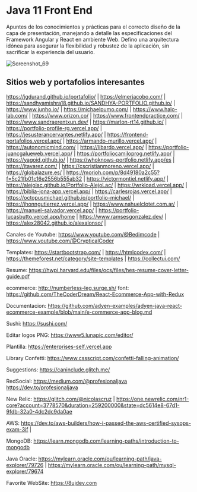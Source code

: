 # Java 11 Front End
Apuntes de los conocimientos y prácticas para el correcto diseño de la capa de presentación, manejando a detalle las especificaciones del Framework Angular y React en ambiente Web. Defino una arquitectura idónea para asegurar la flexibilidad y robustez de la aplicación, sin sacrificar la experiencia del usuario.

![Screenshot_69](https://user-images.githubusercontent.com/24864482/175085316-ef5f6f80-fbd2-4c36-881a-cd10dbf7958a.png)

## Sitios web y portafolios interesantes

https://jgdurand.github.io/portafolio/ | https://elmerjacobo.com/ | https://sandhyamishra18.github.io/SANDHYA-PORTFOLIO.github.io/ | https://www.junho.io/ |  https://michaelpumo.com/ | https://www.halo-lab.com/ | https://www.orizon.co/ | https://www.frontendpractice.com/ | https://www.sandraerentxun.dev/ | https://marlon-rt14.github.io/ | https://portfolio-profile-rg.vercel.app/ | https://jesusterancervantes.netlify.app/ | https://frontend-portafolios.vercel.app/ | https://armando-murillo.vercel.app/ | https://autonomicmind.com/ | https://libardo.vercel.app/ | https://portfolio-juancgalueweb.vercel.app/ | https://portfoliocamiloprog.netlify.app/ | https://yagoid.github.io/ | https://whoknows-portfolio.netlify.app/es | https://itavarez.com/ | https://cscristianmoreno.vercel.app/ | https://globalazure.es/ 
| https://morioh.com/p/8d49180a2c55?f=5c21fb01c16e2556b555ab32 | https://victormontiel.netlify.app/ | https://alejolac.github.io/Portfolio-AlejoLac/ | https://wrkload.vercel.app/ | https://biblia-jona-app.vercel.app/ | https://carlesrojas.vercel.app/ | https://octopusmichael.github.io/portfolio-michael/ | https://jhonngutierrez.vercel.app/ | https://www.nahuelclotet.com.ar/ | https://manuel-salvador.vercel.app/ | https://portfolio-lucasbutto.vercel.app/home | https://www.ramsesgonzalez.dev/ | https://alex28042.github.io/alexalonso/ | 

Canales de Youtube: https://www.youtube.com/@Bedimcode | https://www.youtube.com/@CrypticalCoder

Templates: https://startbootstrap.com/ | https://htmlcodex.com/ | https://themeforest.net/category/site-templates | https://collectui.com/

Resume: https://hwpi.harvard.edu/files/ocs/files/hes-resume-cover-letter-guide.pdf

ecommerce:
http://numberless-leg.surge.sh/
font: 
https://github.com/TheCoderDream/React-Ecommerce-App-with-Redux

Documentacion: https://github.com/adyen-examples/adyen-java-react-ecommerce-example/blob/main/e-commerce-app-blog.md

Sushi: https://sushi.com/

Editar logos PNG: https://www5.lunapic.com/editor/

Plantilla: https://enterprises-self.vercel.app

Library Confetti: https://www.cssscript.com/confetti-falling-animation/

Suggestions: https://caninclude.glitch.me/

RedSocial:
https://medium.com/@profesionaljava
https://dev.to/profesionaljava

New Relic:
https://glitch.com/@nicolascruz |
https://one.newrelic.com/nr1-core?account=3778570&duration=259200000&state=dc5614e8-67d1-9fdb-32a0-4dc2dc9da0ae

AWS:
https://dev.to/aws-builders/how-i-passed-the-aws-certified-sysops-exam-3if |

MongoDB: https://learn.mongodb.com/learning-paths/introduction-to-mongodb

Java Oracle:
https://mylearn.oracle.com/ou/learning-path/java-explorer/79726 | https://mylearn.oracle.com/ou/learning-path/mysql-explorer/79674

Favorite WebSite: https://8ujdev.com
